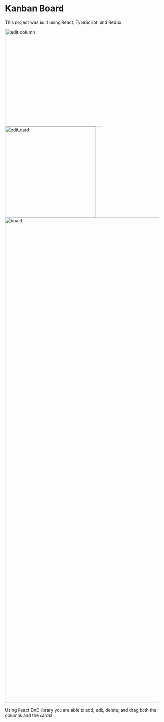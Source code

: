 # Kanban Board

This project was built using React, TypeScript, and Redux. 

<img width="319" alt="edit_column" src="https://github.com/zeinabfarag/kanban/assets/106980494/8381d267-0c43-4053-9e60-74d6974031f3">
<img width="297" alt="edit_card" src="https://github.com/zeinabfarag/kanban/assets/106980494/c94ab99a-2964-45e3-880a-ee778845b70d">
<img width="1586" alt="board" src="https://github.com/zeinabfarag/kanban/assets/106980494/20f1a9db-4783-4851-867a-da34ccd19f66">

Using React DnD library you are able to add, edit, delete, and drag both the columns and the cards!
